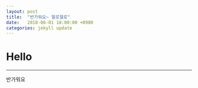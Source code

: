 ```yaml
---
layout: post
title:  "반가워요~ 헬로헬로"
date:   2018-06-01 18:00:00 +0900
categories: jekyll update
---
```

<h1>Hello</h1>
<hr>
<div>반가워요</div>